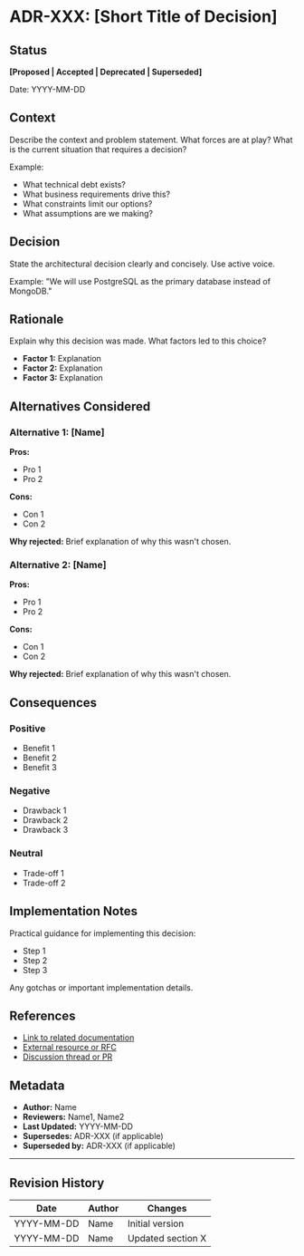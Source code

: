 # ADR-XXX: [Short Title of Decision]

## Status

**[Proposed | Accepted | Deprecated | Superseded]**

Date: YYYY-MM-DD

## Context

Describe the context and problem statement. What forces are at play? What is the current situation that requires a decision?

Example:
- What technical debt exists?
- What business requirements drive this?
- What constraints limit our options?
- What assumptions are we making?

## Decision

State the architectural decision clearly and concisely. Use active voice.

Example: "We will use PostgreSQL as the primary database instead of MongoDB."

## Rationale

Explain why this decision was made. What factors led to this choice?

- **Factor 1:** Explanation
- **Factor 2:** Explanation
- **Factor 3:** Explanation

## Alternatives Considered

### Alternative 1: [Name]

**Pros:**
- Pro 1
- Pro 2

**Cons:**
- Con 1
- Con 2

**Why rejected:**
Brief explanation of why this wasn't chosen.

### Alternative 2: [Name]

**Pros:**
- Pro 1
- Pro 2

**Cons:**
- Con 1
- Con 2

**Why rejected:**
Brief explanation of why this wasn't chosen.

## Consequences

### Positive

- Benefit 1
- Benefit 2
- Benefit 3

### Negative

- Drawback 1
- Drawback 2
- Drawback 3

### Neutral

- Trade-off 1
- Trade-off 2

## Implementation Notes

Practical guidance for implementing this decision:

- Step 1
- Step 2
- Step 3

Any gotchas or important implementation details.

## References

- [Link to related documentation](#)
- [External resource or RFC](#)
- [Discussion thread or PR](#)

## Metadata

- **Author:** Name
- **Reviewers:** Name1, Name2
- **Last Updated:** YYYY-MM-DD
- **Supersedes:** ADR-XXX (if applicable)
- **Superseded by:** ADR-XXX (if applicable)

---

## Revision History

| Date | Author | Changes |
|------|--------|---------|
| YYYY-MM-DD | Name | Initial version |
| YYYY-MM-DD | Name | Updated section X |
